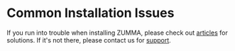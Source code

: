# Common Installation Issues

If you run into trouble when installing ZUMMA, please check out [articles](https://helpcenter.la-studioweb.com/) for solutions. If it's not there, please contact us for [support](https://support.la-studioweb.com/).
